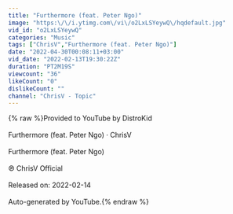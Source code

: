 ```yaml
---
title: "Furthermore (feat. Peter Ngo)"
image: "https:\/\/i.ytimg.com\/vi\/o2LxLSYeywQ\/hqdefault.jpg"
vid_id: "o2LxLSYeywQ"
categories: "Music"
tags: ["ChrisV","Furthermore (feat. Peter Ngo)"]
date: "2022-04-30T00:08:11+03:00"
vid_date: "2022-02-13T19:30:22Z"
duration: "PT2M19S"
viewcount: "36"
likeCount: "0"
dislikeCount: ""
channel: "ChrisV - Topic"
---
```

{% raw %}Provided to YouTube by DistroKid<br /><br />Furthermore (feat. Peter Ngo) · ChrisV<br /><br />Furthermore (feat. Peter Ngo)<br /><br />℗ ChrisV Official<br /><br />Released on: 2022-02-14<br /><br />Auto-generated by YouTube.{% endraw %}
